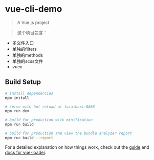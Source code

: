 # vue-cli-demo

> A Vue.js project

> 这个项目包含：

- 多文件入口
- 单独的filters
- 单独的methods
- 单独的scss文件
- vuex


## Build Setup

``` bash
# install dependencies
npm install

# serve with hot reload at localhost:8080
npm run dev

# build for production with minification
npm run build

# build for production and view the bundle analyzer report
npm run build --report
```

For a detailed explanation on how things work, check out the [guide](http://vuejs-templates.github.io/webpack/) and [docs for vue-loader](http://vuejs.github.io/vue-loader).
